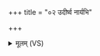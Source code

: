 +++
title = "०२ उदीर्ष्व नार्यभि"

+++
<details><summary>मूलम् (VS)</summary>

उदी॑र्ष्वनार्य॒भि जी॑वलो॒कं ग॒तासु॑मे॒तमुप॑ शेष॒ एहि॑। ह॑स्तग्रा॒भस्य॑ दधि॒षोस्तवे॒दंपत्यु॑र्जनि॒त्वम॒भि सं ब॑भूथ ॥
</details>